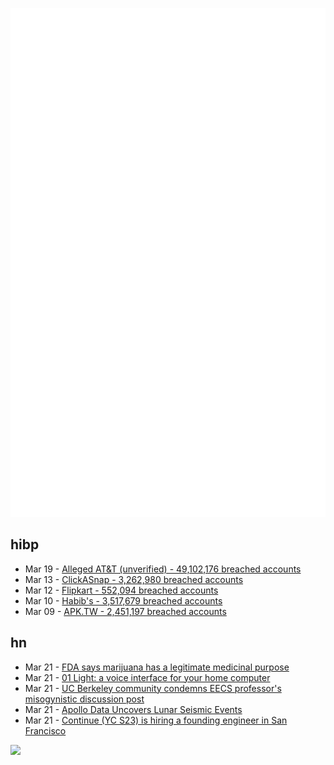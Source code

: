 ![Metrics](https://raw.githubusercontent.com/phixion/phixion/master/metrics.svg)

## hibp

<!--
for https://github.com/phixion/phixion/blob/main/.github/workflows/feeds.yml
-->
<!--START_SECTION:haveibeenpwnd-->
- Mar 19 - [Alleged AT&T (unverified) - 49,102,176 breached accounts](https://haveibeenpwned.com/PwnedWebsites#AllegedATT)
- Mar 13 - [ClickASnap - 3,262,980 breached accounts](https://haveibeenpwned.com/PwnedWebsites#ClickASnap)
- Mar 12 - [Flipkart - 552,094 breached accounts](https://haveibeenpwned.com/PwnedWebsites#Flipkart)
- Mar 10 - [Habib's - 3,517,679 breached accounts](https://haveibeenpwned.com/PwnedWebsites#Habibs)
- Mar 09 - [APK.TW - 2,451,197 breached accounts](https://haveibeenpwned.com/PwnedWebsites#APKTW)
<!--END_SECTION:haveibeenpwnd-->

## hn

<!--
for https://github.com/phixion/phixion/blob/main/.github/workflows/feeds.yml
-->
<!--START_SECTION:hn-->
- Mar 21 - [FDA says marijuana has a legitimate medicinal purpose](https://www.abcactionnews.com/news/national/fda-says-marijuana-has-a-legitimate-medicinal-purpose)
- Mar 21 - [01 Light: a voice interface for your home computer](https://www.openinterpreter.com/01)
- Mar 21 - [UC Berkeley community condemns EECS professor's misogynistic discussion post](https://www.dailycal.org/news/campus/administration/uc-berkeley-community-condemns-eecs-professor-s-misogynistic-discussion-post/article_f932e508-e7c7-11ee-be9d-a3367a501c0c.html)
- Mar 21 - [Apollo Data Uncovers Lunar Seismic Events](https://essopenarchive.org/users/527743/articles/673415-new-views-of-lunar-seismicity-brought-by-analysis-of-newly-discovered-moonquakes-in-apollo-short-period-seismic-data)
- Mar 21 - [Continue (YC S23) is hiring a founding engineer in San Francisco](https://www.ycombinator.com/companies/continue/jobs/smcxRnM-founding-engineer)
<!--END_SECTION:hn-->

<!--
for https://yhype.me
-->
![](https://hit.yhype.me/github/profile?user_id=13013670)
